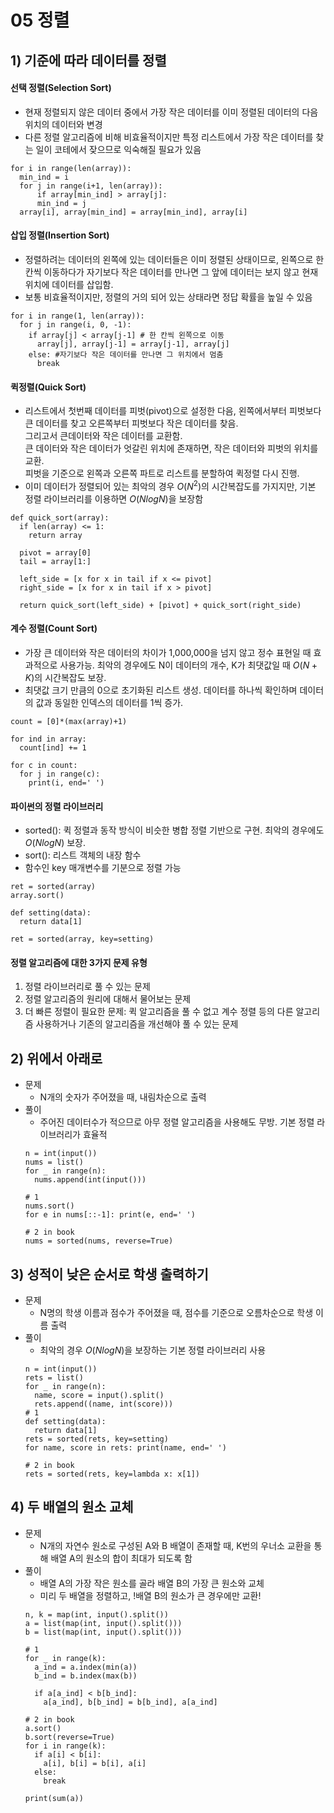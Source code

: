 # 05 정렬

## 1) 기준에 따라 데이터를 정렬
#### 선택 정렬(Selection Sort)
- 현재 정렬되지 않은 데이터 중에서 가장 작은 데이터를 이미 정렬된 데이터의 다음 위치의 데이터와 변경
- 다른 정렬 알고리즘에 비해 비효율적이지만 특정 리스트에서 가장 작은 데이터를 찾는 일이 코테에서 잦으므로 익숙해질 필요가 있음
```
for i in range(len(array)):
  min_ind = i
  for j in range(i+1, len(array)):
      if array[min_ind] > array[j]:
      min_ind = j
  array[i], array[min_ind] = array[min_ind], array[i] 
```

#### 삽입 정렬(Insertion Sort)
-  정렬하려는 데이터의 왼쪽에 있는 데이터들은 이미 정렬된 상태이므로, 왼쪽으로 한 칸씩 이동하다가 자기보다 작은 데이터를 만나면 그 앞에 데이터는 보지 않고 현재 위치에 데이터를 삽입함.
- 보통 비효율적이지만, 정렬의 거의 되어 있는 상태라면 정답 확률을 높일 수 있음
```
for i in range(1, len(array)):
  for j in range(i, 0, -1):
    if array[j] < array[j-1] # 한 칸씩 왼쪽으로 이동
      array[j], array[j-1] = array[j-1], array[j]
    else: #자기보다 작은 데이터를 만나면 그 위치에서 멈춤
      break
```

#### 퀵정렬(Quick Sort)
- 리스트에서 첫번째 데이터를 피벗(pivot)으로 설정한 다음, 왼쪽에서부터 피벗보다 큰 데이터를 찾고 오른쪽부터 피벗보다 작은 데이터를 찾음.   
그리고서 큰데이터와 작은 데이터를 교환함.   
큰 데이터와 작은 데이터가 엇갈린 위치에 존재하면, 작은 데이터와 피벗의 위치를 교환.   
피벗을 기준으로 왼쪽과 오른쪽 파트로 리스트를 분할하여 퀵정렬 다시 진행.   
- 이미 데이터가 정렬되어 있는 최악의 경우 $O(N^2)$의 시간복잡도를 가지지만, 기본 정렬 라이브러리를 이용하면 $O(NlogN)$을 보장함
```
def quick_sort(array):
  if len(array) <= 1:
    return array
  
  pivot = array[0]
  tail = array[1:]

  left_side = [x for x in tail if x <= pivot]
  right_side = [x for x in tail if x > pivot]
  
  return quick_sort(left_side) + [pivot] + quick_sort(right_side) 
```

#### 계수 정렬(Count Sort)
- 가장 큰 데이터와 작은 데이터의 차이가 1,000,000을 넘지 않고 정수 표현일 때 효과적으로 사용가능. 최악의 경우에도 N이 데이터의 개수, K가 최댓값일 때 $O(N+K)$의 시간복잡도 보장.
- 최댓값 크기 만큼의 0으로 초기화된 리스트 생성. 데이터를 하나씩 확인하며 데이터의 값과 동일한 인덱스의 데이터를 1씩 증가.
```
count = [0]*(max(array)+1)

for ind in array:
  count[ind] += 1

for c in count:
  for j in range(c):
    print(i, end=' ')
```

#### 파이썬의 정렬 라이브러리
- sorted(): 퀵 정렬과 동작 방식이 비슷한 병합 정렬 기반으로 구현. 최악의 경우에도 $O(NlogN)$ 보장. 
- sort(): 리스트 객체의 내장 함수
- 함수인 key 매개변수를 기분으로 정렬 가능
```
ret = sorted(array)
array.sort()

def setting(data):
  return data[1]

ret = sorted(array, key=setting)
```

#### 정렬 알고리즘에 대한 3가지 문제 유형
1. 정렬 라이브러리로 풀 수 있는 문제
2. 정렬 알고리즘의 원리에 대해서 물어보는 문제
3. 더 빠른 정렬이 필요한 문제: 퀵 알고리즘을 풀 수 없고 계수 정렬 등의 다른 알고리즘 사용하거나 기존의 알고리즘을 개선해야 풀 수 있는 문제

## 2) 위에서 아래로
- 문제
  - N개의 숫자가 주어졌을 때, 내림차순으로 출력
- 풀이
  - 주어진 데이터수가 적으므로 아무 정렬 알고리즘을 사용해도 무방. 기본 정렬 라이브러리가 효율적
  ```
  n = int(input())
  nums = list()
  for _ in range(n):
    nums.append(int(input()))
  
  # 1
  nums.sort()
  for e in nums[::-1]: print(e, end=' ')

  # 2 in book
  nums = sorted(nums, reverse=True)
  ```

## 3) 성적이 낮은 순서로 학생 출력하기
- 문제
  - N명의 학생 이름과 점수가 주어졌을 때, 점수를 기준으로 오름차순으로 학생 이름 출력
- 풀이
  - 최악의 경우 $O(NlogN)$을 보장하는 기본 정렬 라이브러리 사용
  ```
  n = int(input())
  rets = list()
  for _ in range(n):
    name, score = input().split()
    rets.append((name, int(score)))
  # 1
  def setting(data):
    return data[1]
  rets = sorted(rets, key=setting)
  for name, score in rets: print(name, end=' ')

  # 2 in book
  rets = sorted(rets, key=lambda x: x[1])
  ```

## 4) 두 배열의 원소 교체
- 문제
  - N개의 자연수 원소로 구성된 A와 B 배열이 존재할 때, K번의 우너소 교환을 통해 배열 A의 원소의 합이 최대가 되도록 함
- 풀이
  - 배열 A의 가장 작은 원소를 골라 배열 B의 가장 큰 원소와 교체
  - 미리 두 배열을 정렬하고, !배열 B의 원소가 큰 경우에만 교환!
  ```
  n, k = map(int, input().split())
  a = list(map(int, input().split()))
  b = list(map(int, input().split()))
  
  # 1
  for _ in range(k):
    a_ind = a.index(min(a))
    b_ind = b.index(max(b))

    if a[a_ind] < b[b_ind]:
      a[a_ind], b[b_ind] = b[b_ind], a[a_ind]

  # 2 in book
  a.sort()
  b.sort(reverse=True)
  for i in range(k):
    if a[i] < b[i]:
      a[i], b[i] = b[i], a[i]
    else:
      break

  print(sum(a))
  ```
